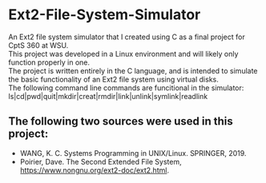 # Ext2-File-System-Simulator
An Ext2 file system simulator that I created using C as a final project for CptS 360 at WSU.<br>
This project was developed in a Linux environment and will likely only function properly in one. <br>
The project is written entirely in the C language, and is intended to simulate the basic functionality of an Ext2 file system using virtual disks. <br>
The following command line commands are funcitional in the simulator: ls|cd|pwd|quit|mkdir|creat|rmdir|link|unlink|symlink|readlink <br>
## The following two sources were used in this project:
- WANG, K. C. Systems Programming in UNIX/Linux. SPRINGER, 2019. 
- Poirier, Dave. The Second Extended File System, https://www.nongnu.org/ext2-doc/ext2.html. 
